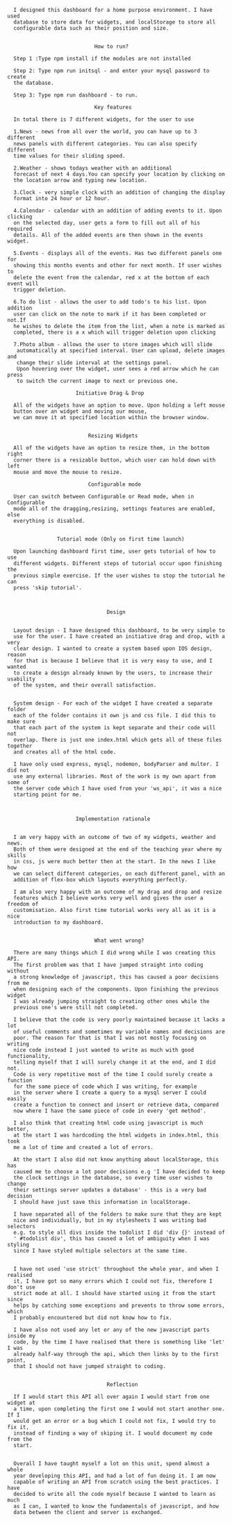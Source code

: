       I designed this dashboard for a home purpose environment. I have used
      database to store data for widgets, and localStorage to store all
      configurable data such as their position and size.


                                How to run?

      Step 1 :Type npm install if the modules are not installed

      Step 2: Type npm run initsql - and enter your mysql password to create
      the database.

      Step 3: Type npm run dashboard - to run.

                                Key features

      In total there is 7 different widgets, for the user to use

      1.News - news from all over the world, you can have up to 3 different
      news panels with different categories. You can also specify different
      time values for their sliding speed.

      2.Weather - shows todays weather with an additional
      forecast of next 4 days.You can specify your location by clicking on
      the location arrow and typing new location.

      3.Clock - very simple clock with an addition of changing the display
      format into 24 hour or 12 hour.

      4.Calendar - calendar with an addition of adding events to it. Upon clicking
      on the selected day, user gets a form to fill out all of his required
      details. All of the added events are then shown in the events widget.

      5.Events - displays all of the events. Has two different panels one for
      showing this months events and other for next month. If user wishes to
      delete the event from the calendar, red x at the bottom of each event will
      trigger deletion.

      6.To do list - allows the user to add todo's to his list. Upon addition
      user can click on the note to mark if it has been completed or not.If
      he wishes to delete the item from the list, when a note is marked as
      completed, there is a x which will trigger deletion upon clicking

      7.Photo album - allows the user to store images which will slide
       automatically at specified interval. User can upload, delete images and
       change their slide interval at the settings panel.
       Upon hovering over the widget, user sees a red arrow which he can press
       to switch the current image to next or previous one.

                          Initiative Drag & Drop

      All of the widgets have an option to move. Upon holding a left mouse
      button over an widget and moving our mouse,
      we can move it at specified location within the browser window.


                              Resizing Widgets

      All of the widgets have an option to resize them, in the bottom right
      corner there is a resizable button, which user can hold down with left
      mouse and move the mouse to resize.

                              Configurable mode

      User can switch between Configurable or Read mode, when in Configurable
      mode all of the dragging,resizing, settings features are enabled, else
      everything is disabled.


                    Tutorial mode (Only on first time launch)

      Upon launching dashboard first time, user gets tutorial of how to use
      different widgets. Different steps of tutorial occur upon finishing the
      previous simple exercise. If the user wishes to stop the tutorial he can
      press 'skip tutorial'.



                                    Design


      Layout design - I have designed this dashboard, to be very simple to
      use for the user. I have created an initiative drag and drop, with a very
      clear design. I wanted to create a system based upon IOS design, reason
      for that is because I believe that it is very easy to use, and I wanted
      to create a design already known by the users, to increase their usability
      of the system, and their overall satisfaction.


      System design - For each of the widget I have created a separate folder
      each of the folder contains it own js and css file. I did this to make sure
      that each part of the system is kept separate and their code will not
      overlap. There is just one index.html which gets all of these files together
      and creates all of the html code.

      I have only used express, mysql, nodemon, bodyParser and multer. I did not
      use any external libraries. Most of the work is my own apart from some of
      the server code which I have used from your 'ws_api', it was a nice
      starting point for me.



                          Implementation rationale


      I am very happy with an outcome of two of my widgets, weather and news.
      Both of them were designed at the end of the teaching year where my skills
      in css, js were much better then at the start. In the news I like how
      we can select different categories, on each different panel, with an
      addition of flex-box which layouts everything perfectly.

      I am also very happy with an outcome of my drag and drop and resize
      features which I believe works very well and gives the user a freedom of
      customisation. Also first time tutorial works very all as it is a nice
      introduction to my dashboard.


                                What went wrong?

      There are many things which I did wrong while I was creating this API.
      The first problem was that I have jumped straight into coding without
      a strong knowledge of javascript, this has caused a poor decisions from me
      when designing each of the components. Upon finishing the previous widget
      I was already jumping straight to creating other ones while the
      previous one's were still not completed.

      I believe that the code is very poorly maintained because it lacks a lot
      of useful comments and sometimes my variable names and decisions are
      poor. The reason for that is that I was not mostly focusing on writing
      nice code instead I just wanted to write as much with good functionality,
      telling myself that I will surely change it at the end, and I did not.
      Code is very repetitive most of the time I could surely create a function
      for the same piece of code which I was writing, for example
      in the server where I create a query to a mysql server I could easily
      create a function to connect and insert or retrieve data, compared
      now where I have the same piece of code in every 'get method'.

      I also think that creating html code using javascript is much better,
      at the start I was hardcoding the html widgets in index.html, this took
      me a lot of time and created a lot of errors.

      At the start I also did not know anything about localStorage, this has
      caused me to choose a lot poor decisions e.g 'I have decided to keep
      the clock settings in the database, so every time user wishes to change
      their settings server updates a database' - this is a very bad decision
      I should have just save this information in localStorage.

      I have separated all of the folders to make sure that they are kept
      nice and individually, but in my stylesheets I was writing bad selectors
      e.g. to style all divs inside the todolist I did 'div {}' instead of
      ' #todolist div', this has caused a lot of ambiguity when I was styling
      since I have styled multiple selectors at the same time.


      I have not used 'use strict' throughout the whole year, and when I realised
      it, I have got so many errors which I could not fix, therefore I don't use
      strict mode at all. I should have started using it from the start since
      helps by catching some exceptions and prevents to throw some errors, which
      I probably encountered but did not know how to fix.

      I have also not used any let or any of the new javascript parts inside my
      code, by the time I have realised that there is something like 'let' I was
      already half-way through the api, which then links by to the first point,
      that I should not have jumped straight to coding.


                                    Reflection

      If I would start this API all over again I would start from one widget at
      a time, upon completing the first one I would not start another one. If I
      would get an error or a bug which I could not fix, I would try to fix it,
      instead of finding a way of skiping it. I would document my code from the
      start.


      Overall I have taught myself a lot on this unit, spend almost a whole
      year developing this API, and had a lot of fun doing it. I am now
      capable of writing an API from scratch using the best practices. I have
      decided to write all the code myself because I wanted to learn as much
      as I can, I wanted to know the fundamentals of javascript, and how
      data between the client and server is exchanged.
